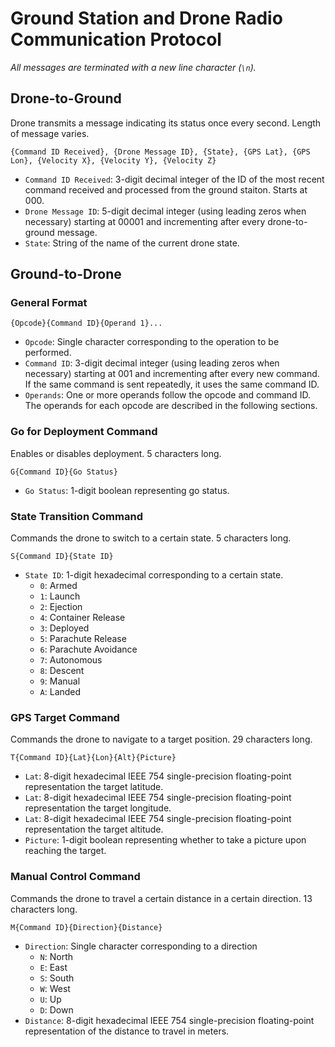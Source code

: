 # Ground Station and Drone Radio Communication Protocol

*All messages are terminated with a new line character (`\n`).*

## Drone-to-Ground
Drone transmits a message indicating its status once every second. Length of message varies.

`{Command ID Received}, {Drone Message ID}, {State}, {GPS Lat}, {GPS Lon}, {Velocity X}, {Velocity Y}, {Velocity Z}`
- `Command ID Received`: 3-digit decimal integer of the ID of the most recent command received and processed from the ground staiton. Starts at 000. 
- `Drone Message ID`: 5-digit decimal integer (using leading zeros when necessary) starting at 00001 and incrementing after every drone-to-ground message.
- `State`: String of the name of the current drone state.

## Ground-to-Drone

### General Format
`{Opcode}{Command ID}{Operand 1}...`
- `Opcode`: Single character corresponding to the operation to be performed.
- `Command ID`: 3-digit decimal integer (using leading zeros when necessary) starting at 001 and incrementing after every new command. If the same command is sent repeatedly, it uses the same command ID.
- `Operands`: One or more operands follow the opcode and command ID. The operands for each opcode are described in the following sections.

### Go for Deployment Command
Enables or disables deployment. 5 characters long.

`G{Command ID}{Go Status}`
- `Go Status`: 1-digit boolean representing go status.

### State Transition Command
Commands the drone to switch to a certain state. 5 characters long.

`S{Command ID}{State ID}`

- `State ID`: 1-digit hexadecimal corresponding to a certain state.
  - `0`: Armed
  - `1`: Launch
  - `2`: Ejection
  - `4`: Container Release
  - `3`: Deployed
  - `5`: Parachute Release
  - `6`: Parachute Avoidance
  - `7`: Autonomous
  - `8`: Descent
  - `9`: Manual
  - `A`: Landed

### GPS Target Command
Commands the drone to navigate to a target position. 29 characters long.

`T{Command ID}{Lat}{Lon}{Alt}{Picture}`
- `Lat`: 8-digit hexadecimal IEEE 754 single-precision floating-point representation the target latitude.
- `Lat`: 8-digit hexadecimal IEEE 754 single-precision floating-point representation the target longitude.
- `Lat`: 8-digit hexadecimal IEEE 754 single-precision floating-point representation the target altitude.
- `Picture`: 1-digit boolean representing whether to take a picture upon reaching the target.

### Manual Control Command
Commands the drone to travel a certain distance in a certain direction. 13 characters long.

`M{Command ID}{Direction}{Distance}`
- `Direction`: Single character corresponding to a direction
  - `N`: North
  - `E`: East
  - `S`: South
  - `W`: West
  - `U`: Up
  - `D`: Down
- `Distance`: 8-digit hexadecimal IEEE 754 single-precision floating-point representation of the distance to travel in meters.
